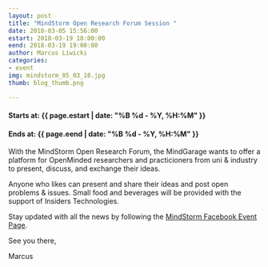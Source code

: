 ```yaml
---
layout: post
title: "MindStorm Open Research Forum Session "
date: 2018-03-05 15:56:00
estart: 2018-03-19 18:00:00
eend: 2018-03-19 19:00:00
author: Marcus Liwicki
categories:
- event
img: mindstorm_05_03_18.jpg
thumb: blog_thumb.png

---
```


#### Starts at: {{ page.estart | date: "%B %d - %Y, %H:%M" }}

#### Ends at: {{ page.eend | date: "%B %d - %Y, %H:%M" }}

With the MindStorm Open Research Forum, the MindGarage wants to offer a platform for OpenMinded researchers and practicioners from uni & industry to present, discuss, and exchange their ideas. 

Anyone who likes can present and share their ideas and post open problems & issues. Small food and beverages will be provided with the support of Insiders Technologies.

Stay updated with all the news by following the 
<a href="https://www.facebook.com/events/346701135850291/">MindStorm Facebook Event Page</a>.

See you there,

Marcus

